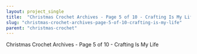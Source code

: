 ```yaml
---
layout: project_single
title:  "Christmas Crochet Archives - Page 5 of 10 - Crafting Is My Life"
slug: "christmas-crochet-archives-page-5-of-10-crafting-is-my-life"
parent: "christmas-crochet"
---
```

Christmas Crochet Archives - Page 5 of 10 - Crafting Is My Life